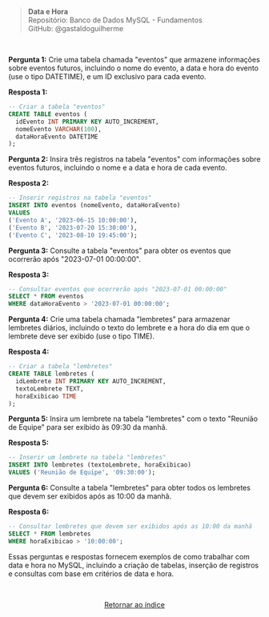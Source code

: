 > **Data e Hora**     
> Repositório: Banco de Dados MySQL - Fundamentos  
> GitHub: @gastaldoguilherme

&nbsp;

**Pergunta 1:** Crie uma tabela chamada "eventos" que armazene informações sobre eventos futuros, incluindo o nome do evento, a data e hora do evento (use o tipo DATETIME), e um ID exclusivo para cada evento.

**Resposta 1:**
```sql
-- Criar a tabela "eventos"
CREATE TABLE eventos (
  idEvento INT PRIMARY KEY AUTO_INCREMENT,
  nomeEvento VARCHAR(100),
  dataHoraEvento DATETIME
);
```

**Pergunta 2:** Insira três registros na tabela "eventos" com informações sobre eventos futuros, incluindo o nome e a data e hora de cada evento.

**Resposta 2:**
```sql
-- Inserir registros na tabela "eventos"
INSERT INTO eventos (nomeEvento, dataHoraEvento)
VALUES
('Evento A', '2023-06-15 10:00:00'),
('Evento B', '2023-07-20 15:30:00'),
('Evento C', '2023-08-10 19:45:00');
```

**Pergunta 3:** Consulte a tabela "eventos" para obter os eventos que ocorrerão após "2023-07-01 00:00:00".

**Resposta 3:**
```sql
-- Consultar eventos que ocorrerão após "2023-07-01 00:00:00"
SELECT * FROM eventos
WHERE dataHoraEvento > '2023-07-01 00:00:00';
```

**Pergunta 4:** Crie uma tabela chamada "lembretes" para armazenar lembretes diários, incluindo o texto do lembrete e a hora do dia em que o lembrete deve ser exibido (use o tipo TIME).

**Resposta 4:**
```sql
-- Criar a tabela "lembretes"
CREATE TABLE lembretes (
  idLembrete INT PRIMARY KEY AUTO_INCREMENT,
  textoLembrete TEXT,
  horaExibicao TIME
);
```

**Pergunta 5:** Insira um lembrete na tabela "lembretes" com o texto "Reunião de Equipe" para ser exibido às 09:30 da manhã.

**Resposta 5:**
```sql
-- Inserir um lembrete na tabela "lembretes"
INSERT INTO lembretes (textoLembrete, horaExibicao)
VALUES ('Reunião de Equipe', '09:30:00');
```

**Pergunta 6:** Consulte a tabela "lembretes" para obter todos os lembretes que devem ser exibidos após as 10:00 da manhã.

**Resposta 6:**
```sql
-- Consultar lembretes que devem ser exibidos após as 10:00 da manhã
SELECT * FROM lembretes
WHERE horaExibicao > '10:00:00';
```

Essas perguntas e respostas fornecem exemplos de como trabalhar com data e hora no MySQL, incluindo a criação de tabelas, inserção de registros e consultas com base em critérios de data e hora.

&nbsp;    

<div align="center">
   
[Retornar ao índice](/README.md)

</div>